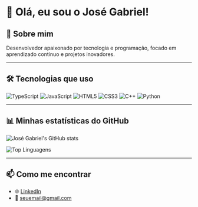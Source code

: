 # 👋 Olá, eu sou o José Gabriel!

## 🌿 Sobre mim

Desenvolvedor apaixonado por tecnologia e programação, focado em aprendizado contínuo e projetos inovadores.

---

## 🛠️ Tecnologias que uso

![TypeScript](https://img.shields.io/badge/TypeScript-3178C6?style=for-the-badge&logo=typescript&logoColor=white)
![JavaScript](https://img.shields.io/badge/JavaScript-F7DF1E?style=for-the-badge&logo=javascript&logoColor=black)
![HTML5](https://img.shields.io/badge/HTML5-E34F26?style=for-the-badge&logo=html5&logoColor=white)
![CSS3](https://img.shields.io/badge/CSS3-1572B6?style=for-the-badge&logo=css3&logoColor=white)
![C++](https://img.shields.io/badge/C++-00599C?style=for-the-badge&logo=c%2b%2b&logoColor=white)
![Python](https://img.shields.io/badge/Python-3776AB?style=for-the-badge&logo=python&logoColor=white)

---

## 📊 Minhas estatísticas do GitHub

![José Gabriel's GitHub stats](https://github-readme-stats.vercel.app/api?username=jose2gabriel&show_icons=true&theme=green-eco)

![Top Linguagens](https://github-readme-stats.vercel.app/api/top-langs/?username=jose2gabriel&layout=compact&langs_count=6&theme=green-eco)

---

## 📫 Como me encontrar

- 🌐 [LinkedIn](https://www.linkedin.com/in/seu-linkedin-aqui)
- 📧 seuemail@gmail.com
